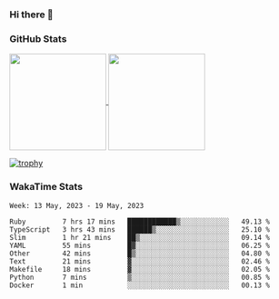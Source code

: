 ### Hi there 👋

### GitHub Stats

<a href="https://github.com/anuraghazra/github-readme-stats">
  <img align="center" height="170px" src="https://github-readme-stats.vercel.app/api/top-langs/?username=tksfjt1024&layout=compact&count_private=true&show_icons=true&show_icons=true&theme=graywhite" />
</a>
<a href="https://github.com/anuraghazra/github-readme-stats">
  <img align="center" height="170px" src="https://github-readme-stats.vercel.app/api?username=tksfjt1024&count_private=true&show_icons=true&show_icons=true&theme=graywhite" />
</a>

[![trophy](https://github-profile-trophy.vercel.app/?username=tksfjt1024)](https://github.com/ryo-ma/github-profile-trophy)

### WakaTime Stats

<!--START_SECTION:waka-->
```text
Week: 13 May, 2023 - 19 May, 2023

Ruby         7 hrs 17 mins   ████████████▒░░░░░░░░░░░░   49.13 % 
TypeScript   3 hrs 43 mins   ██████▒░░░░░░░░░░░░░░░░░░   25.10 % 
Slim         1 hr 21 mins    ██▒░░░░░░░░░░░░░░░░░░░░░░   09.14 % 
YAML         55 mins         █▓░░░░░░░░░░░░░░░░░░░░░░░   06.25 % 
Other        42 mins         █▒░░░░░░░░░░░░░░░░░░░░░░░   04.80 % 
Text         21 mins         ▓░░░░░░░░░░░░░░░░░░░░░░░░   02.46 % 
Makefile     18 mins         ▓░░░░░░░░░░░░░░░░░░░░░░░░   02.05 % 
Python       7 mins          ▒░░░░░░░░░░░░░░░░░░░░░░░░   00.85 % 
Docker       1 min           ░░░░░░░░░░░░░░░░░░░░░░░░░   00.13 % 
```
<!--END_SECTION:waka-->
